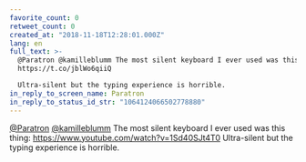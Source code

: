 ```yaml
---
favorite_count: 0
retweet_count: 0
created_at: "2018-11-18T12:28:01.000Z"
lang: en
full_text: >-
  @Paratron @kamilleblumm The most silent keyboard I ever used was this thing:
  https://t.co/jblWo6qiiQ

  Ultra-silent but the typing experience is horrible.
in_reply_to_screen_name: Paratron
in_reply_to_status_id_str: "1064124066502778880"
---
```


[@Paratron](https://twitter.com/Paratron)
[@kamilleblumm](https://twitter.com/kamilleblumm) The most silent keyboard I
ever used was this thing: <https://www.youtube.com/watch?v=1Sd40SJt4T0>
Ultra-silent but the typing experience is horrible.
